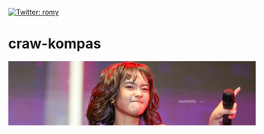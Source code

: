 [![Twitter: romy](https://img.shields.io/twitter/follow/RomySihananda)](https://twitter.com/RomySihananda)

# craw-kompas

![](https://raw.githubusercontent.com/RomySaputraSihananda/RomySaputraSihananda/main/images/GAWoFxAbkAEfUHg.jpeg)
